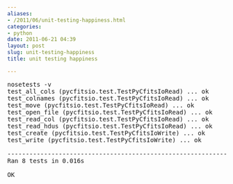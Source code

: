 ```yaml
---
aliases:
- /2011/06/unit-testing-happiness.html
categories:
- python
date: 2011-06-21 04:39
layout: post
slug: unit-testing-happiness
title: unit testing happiness

---
```


<pre>nosetests -v<br/>test_all_cols (pycfitsio.test.TestPyCfitsIoRead) ... ok<br/>test_colnames (pycfitsio.test.TestPyCfitsIoRead) ... ok<br/>test_move (pycfitsio.test.TestPyCfitsIoRead) ... ok<br/>test_open_file (pycfitsio.test.TestPyCfitsIoRead) ... ok<br/>test_read_col (pycfitsio.test.TestPyCfitsIoRead) ... ok<br/>test_read_hdus (pycfitsio.test.TestPyCfitsIoRead) ... ok<br/>test_create (pycfitsio.test.TestPyCfitsIoWrite) ... ok<br/>test_write (pycfitsio.test.TestPyCfitsIoWrite) ... ok<br/><br/>----------------------------------------------------------------------<br/>Ran 8 tests in 0.016s<br/><br/>OK</pre>
